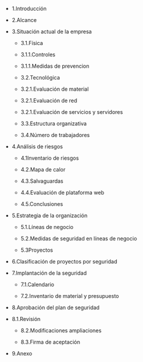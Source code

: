 - 1.Introducción

- 2.Alcance

- 3.Situación actual de la empresa

  - 3.1.Física
  
  - 3.1.1.Controles
    
  - 3.1.1.Medidas de prevencion 
    
  - 3.2.Tecnológica
    
   -  3.2.1.Evaluación de material
     
   -  3.2.1.Evaluación de red
     
   -  3.2.1.Evaluación de servicios y servidores
     
  - 3.3.Estructura organizativa
    
  - 3.4.Número de trabajadores
    
- 4.Análisis de riesgos
  
  - 4.1Inventario de riesgos
    
  - 4.2.Mapa de calor
    
  - 4.3.Salvaguardas
    
  - 4.4.Evaluación de plataforma web
    
  - 4.5.Conclusiones
    
- 5.Estrategia de la organización
  
  - 5.1.Líneas de negocio
    
  - 5.2.Medidas de seguridad en líneas de negocio
    
  - 5.3Proyectos
    
- 6.Clasificación de proyectos por seguridad
  
- 7.Implantación de la seguridad
  
  - 7.1.Calendario
    
  - 7.2.Inventario de material y presupuesto
    
- 8.Aprobación del plan de seguridad
  
- 8.1.Revisión
  
  - 8.2.Modificaciones ampliaciones
    
  - 8.3.Firma de aceptación
    
- 9.Anexo
